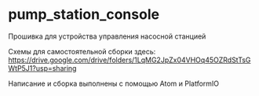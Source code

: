 # pump_station_console
Прошивка для устройства управления насосной станцией

Схемы для самостоятельной сборки здесь:
https://drive.google.com/drive/folders/1LqMG2JpZx04VHOq45OZRdStTsGWtP5J1?usp=sharing

Написание и сборка выполнены с помощью Atom и PlatformIO
